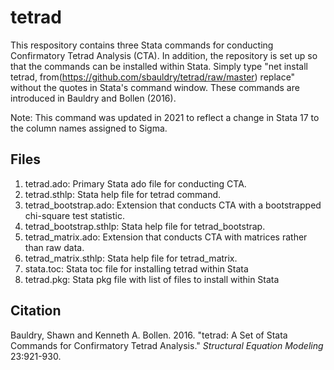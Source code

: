 # tetrad
This respository contains three Stata commands for conducting Confirmatory Tetrad Analysis (CTA). In addition, the repository is set up so that the commands can be installed within Stata. Simply type "net install tetrad, from(https://github.com/sbauldry/tetrad/raw/master) replace" without the quotes in Stata's command window. These commands are introduced in Bauldry and Bollen (2016).

Note: This command was updated in 2021 to reflect a change in Stata 17 to the column names assigned to Sigma.

## Files
1. tetrad.ado: Primary Stata ado file for conducting CTA.
2. tetrad.sthlp: Stata help file for tetrad command.
3. tetrad_bootstrap.ado: Extension that conducts CTA with a bootstrapped chi-square test statistic.
4. tetrad_bootstrap.sthlp: Stata help file for tetrad_bootstrap.
5. tetrad_matrix.ado: Extension that conducts CTA with matrices rather than raw data.
6. tetrad_matrix.sthlp: Stata help file for tetrad_matrix. 
7. stata.toc: Stata toc file for installing tetrad within Stata
8. tetrad.pkg: Stata pkg file with list of files to install within Stata

## Citation
Bauldry, Shawn and Kenneth A. Bollen. 2016. "tetrad: A Set of Stata Commands for Confirmatory Tetrad Analysis." *Structural Equation Modeling* 23:921-930.
